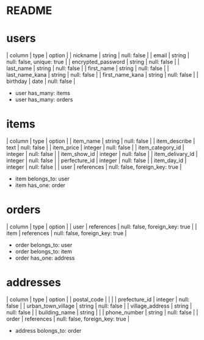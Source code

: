 # README

# users
|  column                 |  type        |  option                          |
|  nickname               |  string      |  null: false                     |
|  email                  |  string      |  null: false, unique: true       |
|  encrypted_password     |  string      |  null: false                     |
|  last_name              |  string      |  null: false                     |
|  first_name             |  string      |  null: false                     |
|  last_name_kana         |  string      |  null: false                     |
|  first_name_kana        |  string      |  null: false                     |
|  birthday               |  date        |  null: false                     |

- user has_many: items
- user has_many: orders


# items
|  column                 |  type        |  option                          |
|  item_name              |  string      |  null: false                     |
|  item_describe          |  text        |  null: false                     |
|  item_price             |  integer     |  null: false                     |
|  item_category_id       |  integer     |  null: false                     |
|  item_show_id           |  integer     |  null: false                     |
|  item_delivary_id       |  integer     |  null: false                     |
|  perfecture_id          |  integer     |  null: false                     |
|  item_day_id            |  integer     |  null: false                     |
|  user                   |  references  |  null: false, foreign_key: true  |

- item belongs_to: user
- item has_one: order


# orders
|  column                 |  type        |  option                          |
|  user                   |  references  |  null: false, foreign_key: true  |
|  item                   |  references  |  null: false, foreign_key: true  |

- order belongs_to: user
- order belongs_to: item
- order has_one: address


# addresses
|  column                 |  type        |  option                          |
|  postal_code            |              |                                  |
|  prefecture_id          |  integer     |  null: false                     |
|  urban_town_village     |  string      |  null: false                     |
|  village_address        |  string      |  null: false                     |
|  building_name          |  string      |                                  |
|  phone_number           |  string      |  null: false                     |
|  order                  |  references  |  null: false, foreign_key: true  |

- address bolongs_to: order
